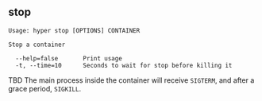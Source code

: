 ## stop

    Usage: hyper stop [OPTIONS] CONTAINER

    Stop a container

      --help=false       Print usage
      -t, --time=10      Seconds to wait for stop before killing it

TBD The main process inside the container will receive `SIGTERM`, and after a grace
period, `SIGKILL`.
